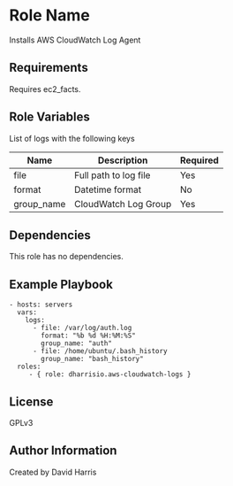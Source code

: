 Role Name
=========

Installs AWS CloudWatch Log Agent

Requirements
------------

Requires ec2_facts. 

Role Variables
--------------

List of logs with the following keys

| Name       | Description            | Required
|------------|------------------------|---------
| file       | Full path to log file  | Yes
| format     | Datetime format        | No
| group_name | CloudWatch Log Group   | Yes


Dependencies
------------

This role has no dependencies. 

Example Playbook
----------------

    - hosts: servers
      vars:
        logs:
          - file: /var/log/auth.log
            format: "%b %d %H:%M:%S"
            group_name: "auth"
          - file: /home/ubuntu/.bash_history
            group_name: "bash_history"
      roles:
         - { role: dharrisio.aws-cloudwatch-logs }

License
-------

GPLv3

Author Information
------------------

Created by David Harris
